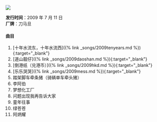 <img src="{{site.cdn}}/assets/imgs/county2009.jpg">

**发行时间**：2009 年 7 月 11 日  
**厂牌**：刀马旦

#### 曲目

1. [十年水流东，十年水流西]({% link _songs/2009tenyears.md %}){:target="_blank"}
2. [道山靓仔]({% link _songs/2009daoshan.md %}){:target="_blank"}
3. [倒港纸（兑港币）]({% link _songs/2009hkd.md %}){:target="_blank"}
4. [乐乐哭哭]({% link _songs/2009mess.md %}){:target="_blank"}
5. 踏架脚车牵条猪（骑辆单车牵头猪）
6. 李阿伯
7. 梦想化工厂
8. 问题出现我再告诉大家
9. 童年往事
10. 绿苍苍
11. 阿炳耀
